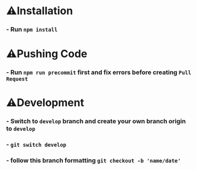 # ⚠️Installation
### - Run ```npm install```

# ⚠️Pushing Code
### - Run ```npm run precommit``` first and fix errors before creating ```Pull Request```

# ⚠️Development
### - Switch to ```develop``` branch and create your own branch origin to ```develop```
### - ```git switch develop```
### - follow this branch formatting ```git checkout -b 'name/date'```
